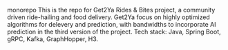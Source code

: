 monorepo
This is the repo for Get2Ya Rides & Bites project, a community driven ride-hailing and food delivery.  Get2Ya focus on highly optimized algorithms for delevery and prediction, with bandwidths to incorporate AI prediction in the third version of the project.
Tech stack: Java, Spring Boot, gRPC, Kafka, GraphHopper, H3.